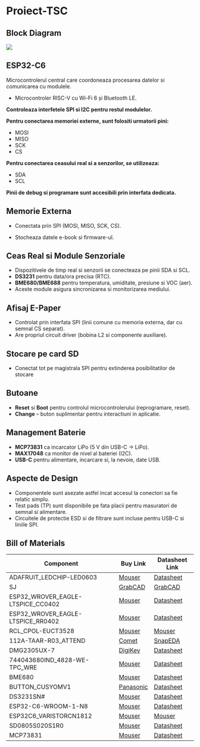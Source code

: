 # Proiect-TSC

## Block Diagram

![](https://i.imgur.com/6ZMxgxg.jpeg)



## ESP32-C6

Microcontrolerul central care coordoneaza procesarea datelor si comunicarea cu modulele.
- Microcontroler RISC-V cu Wi-Fi 6 și Bluetooth LE.
  
**Controleaza interfetele SPI si I2C pentru restul modulelor.**

**Pentru conectarea memoriei externe, sunt folositi urmatorii pini:**

- MOSI  
- MISO  
- SCK  
- CS

**Pentru conectarea ceasului real si a senzorilor, se utilizeaza:**

- SDA  
- SCL

**Pinii de debug si programare sunt accesibili prin interfata dedicata.**


## Memorie Externa

- Conectata prin SPI (MOSI, MISO, SCK, CS). 

- Stocheaza datele e-book si firmware-ul.

## Ceas Real si Module Senzoriale

- Dispozitivele de timp real si senzorii se conecteaza pe pinii SDA si SCL.
- **DS3231** pentru data/ora precisa (RTC).  
- **BME680/BME688** pentru temperatura, umiditate, presiune si VOC (aer). 
- Aceste module asigura sincronizarea si monitorizarea mediului.

## Afisaj E-Paper 
- Controlat prin interfata SPI (linii comune cu memoria externa, dar cu semnal CS separat).  
- Are propriul circuit driver (bobina L2 si componente auxiliare).

## Stocare pe card SD
- Conectat tot pe magistrala SPI pentru extinderea posibilitatilor de stocare

 ## Butoane  
- **Reset** si **Boot** pentru controlul microcontrolerului (reprogramare, reset).
- **Change** – buton suplimentar pentru interactiuni in aplicatie.

## Management Baterie
- **MCP73831** ca incarcator LiPo (5 V din USB-C -> LiPo).  
- **MAX17048** ca monitor de nivel al bateriei (I2C).  
- **USB-C** pentru alimentare, incarcare si, la nevoie, date USB.

## Aspecte de Design

- Componentele sunt asezate astfel incat accesul la conectori sa fie relatic simplu.
- Test pads (TP) sunt disponibile pe fata placii pentru masuratori de semnal si alimentare.  
- Circuitele de protectie ESD si de filtrare sunt incluse pentru USB-C si liniile SPI. 


## Bill of Materials

| Component                          | Buy Link                                                                                                      | Datasheet Link                                                                                                                 |
|------------------------------------|---------------------------------------------------------------------------------------------------------------|--------------------------------------------------------------------------------------------------------------------------------|
| ADAFRUIT_LEDCHIP-LED0603           | [Mouser](https://ro.mouser.com/c/optoelectronics/led-lighting/?m=Adafruit)                                    | [Datasheet](https://ro.mouser.com/c/optoelectronics/led-lighting/?m=Adafruit)                                                  |
| SJ                                 | [GrabCAD](https://grabcad.com/library/solder-jumpers-1)                                                       | [GrabCAD](https://grabcad.com/library/solder-jumpers-1)                                                                        |
| ESP32_WROVER_EAGLE-LTSPICE_CC0402  | [Mouser](https://ro.mouser.com/c/passive-components/capacitors/ceramic-capacitors/?q=CC0402)                  | [Datasheet](https://componentsearchengine.com/Datasheets/2/CC0402MRX5R5BB106.pdf)                                              |
| ESP32_WROVER_EAGLE-LTSPICE_RR0402  | [Mouser](https://ro.mouser.com/c/passive-components/resistors/smd-resistors-chip-resistors/?case%20code%20-%20in=0402) | [Datasheet](https://www.yageo.com/upload/media/product/products/datasheet/rchip/PYu-RC_Group_51_RoHS_L_12.pdf)                 |
| RCL_CPOL-EUCT3528                  | [Mouser](https://ro.mouser.com/c/passive-components/antennas/?m=Linx+Technologies&series=RCL)                 | [Mouser](https://ro.mouser.com/c/passive-components/antennas/?m=Linx+Technologies&series=RCL)                                  |
| 112A-TAAR-R03_ATTEND               | [Comet](https://store.comet.srl.ro/Catalogue/Product/43497/)                                                   | [SnapEDA](https://www.snapeda.com/parts/112A-TAAR-R03/Attend/datasheet/)                                                       |
| DMG2305UX-7                        | [DigiKey](https://www.digikey.com/en/products/detail/diodes-incorporated/DMG2305UX-7/4340666)                 | [Datasheet](https://www.diodes.com/assets/Datasheets/DMG2305UX.pdf)                                                            |
| 744043680IND_4828-WE-TPC_WRE       | [Mouser](https://ro.mouser.com/ProductDetail/Wurth-Elektronik/744043680?qs=PGXP4M47uW6VkZq%252BkzjrHA%3D%3D)  | [Datasheet](https://www.we-online.com/components/products/datasheet/744043680.pdf)                                             |
| BME680                             | [Mouser](https://ro.mouser.com/ProductDetail/Bosch-Sensortec/BME688?qs=IS%252B4QmGtzzqQoVDscqwx3A%3D%3D)      | [Datasheet](https://ro.mouser.com/datasheet/2/783/bst_bme688_fl000-2307034.pdf)                                                |
| BUTTON_CUSYOMV1                    | [Panasonic](https://industry.panasonic.com/global/en/products/control/switch/light-touch/number/evqpuj02k)    | [Datasheet](https://industry.panasonic.com/global/en/downloads?tab=catalog&small_g_cd=203&part_no=EVQPUJ02K)                   |
| DS3231SN#                          | [Mouser](https://ro.mouser.com/ProductDetail/Analog-Devices-Maxim-Integrated/DS3231SN?qs=1eQvB6Dk1vhUlr8%2FOrV0Fw%3D%3D) | [Datasheet](https://ro.mouser.com/datasheet/2/609/DS3231-3421123.pdf)                                                          |
| ESP32-C6-WROOM-1-N8                | [Mouser](https://ro.mouser.com/ProductDetail/Espressif-Systems/ESP32-C6-WROOM-1-N8?qs=8Wlm6%252BaMh8ST02Gmwp74cw%3D%3D) | [Datasheet](https://ro.mouser.com/datasheet/2/891/Espressif_ESP32_C6_WROOM_1__Datasheet_V0_1_PRELIMI-3239987.pdf)              |
| ESP32C6_VARISTORCN1812             | [Mouser](https://ro.mouser.com/c/circuit-protection/varistors/?package=1812)                                 | [Mouser](https://ro.mouser.com/c/circuit-protection/varistors/?package=1812)                                                   |
| SD0805S020S1R0                     | [Mouser](https://ro.mouser.com/ProductDetail/KYOCERA-AVX/SD0805S020S1R0?qs=jCA%252BPfw4LHbpkAoSnwrdjw%3D%3D)  | [Datasheet](https://ro.mouser.com/datasheet/2/40/schottky-3165252.pdf)                                                         |
| MCP73831                           | [Mouser](https://ro.mouser.com/ProductDetail/Microchip-Technology/MCP73831T-2ATI-OT?qs=yUQqVecv4qsZbioEUu%252B83g%3D%3D) | [Datasheet](https://ro.mouser.com/datasheet/2/268/MCP73831_Family_Data_Sheet_DS20001984H-3441711.pdf)                          |

